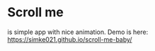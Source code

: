 # Scroll me
is simple app with nice animation. Demo is here: https://simke021.github.io/scroll-me-baby/
